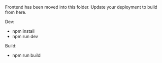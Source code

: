 Frontend has been moved into this folder. Update your deployment to build from here.

Dev:
- npm install
- npm run dev

Build:
- npm run build


